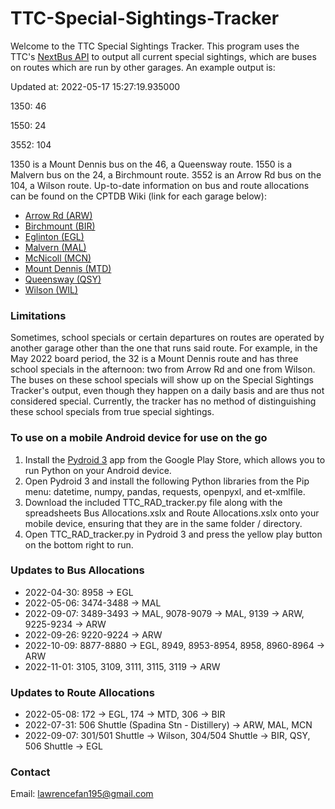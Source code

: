 # TTC-Special-Sightings-Tracker

Welcome to the TTC Special Sightings Tracker. This program uses the TTC's [NextBus API](https://webservices.umoiq.com/service/publicXMLFeed?command=vehicleLocations&a=ttc) to output all current special sightings, which are buses on routes which are run by other garages. An example output is: 

Updated at: 2022-05-17 15:27:19.935000

1350: 46   

1550: 24

3552: 104

1350 is a Mount Dennis bus on the 46, a Queensway route. 1550 is a Malvern bus on the 24, a Birchmount route. 3552 is an Arrow Rd bus on the 104, a Wilson route. Up-to-date information on bus and route allocations can be found on the CPTDB Wiki (link for each garage below): 

* [Arrow Rd (ARW)](https://cptdb.ca/wiki/index.php/Toronto_Transit_Commission_Arrow_Rd._Division)
* [Birchmount (BIR)](https://cptdb.ca/wiki/index.php/Toronto_Transit_Commission_Birchmount_Division)
* [Eglinton (EGL)](https://cptdb.ca/wiki/index.php/Toronto_Transit_Commission_Eglinton_Division)
* [Malvern (MAL)](https://cptdb.ca/wiki/index.php/Toronto_Transit_Commission_Malvern_Division)
* [McNicoll (MCN)](https://cptdb.ca/wiki/index.php/Toronto_Transit_Commission_McNicoll_Division)
* [Mount Dennis (MTD)](https://cptdb.ca/wiki/index.php/Toronto_Transit_Commission_Mount_Dennis_Division)
* [Queensway (QSY)](https://cptdb.ca/wiki/index.php/Toronto_Transit_Commission_Queensway_Division)
* [Wilson (WIL)](https://cptdb.ca/wiki/index.php/Toronto_Transit_Commission_Wilson_Division)

### Limitations

Sometimes, school specials or certain departures on routes are operated by another garage other than the one that runs said route. For example, in the May 2022 board period, the 32 is a Mount Dennis route and has three school specials in the afternoon: two from Arrow Rd and one from Wilson. The buses on these school specials will show up on the Special Sightings Tracker's output, even though they happen on a daily basis and are thus not considered special. Currently, the tracker has no method of distinguishing these school specials from true special sightings. 

### To use on a mobile Android device for use on the go 

1. Install the [Pydroid 3](https://play.google.com/store/apps/details?id=ru.iiec.pydroid3) app from the Google Play Store, which allows you to run Python on your Android device. 
2. Open Pydroid 3 and install the following Python libraries from the Pip menu: datetime, numpy, pandas, requests, openpyxl, and et-xmlfile. 
3. Download the included TTC_RAD_tracker.py file along with the spreadsheets Bus Allocations.xslx and Route Allocations.xslx onto your mobile device, ensuring that they are in the same folder / directory. 
4. Open TTC_RAD_tracker.py in Pydroid 3 and press the yellow play button on the bottom right to run. 

### Updates to Bus Allocations

* 2022-04-30: 8958 -> EGL
* 2022-05-06: 3474-3488 -> MAL
* 2022-09-07: 3489-3493 -> MAL, 9078-9079 -> MAL, 9139 -> ARW, 9225-9234 -> ARW
* 2022-09-26: 9220-9224 -> ARW
* 2022-10-09: 8877-8880 -> EGL, 8949, 8953-8954, 8958, 8960-8964 -> ARW
* 2022-11-01: 3105, 3109, 3111, 3115, 3119 -> ARW 

### Updates to Route Allocations
* 2022-05-08: 172 -> EGL, 174 -> MTD, 306 -> BIR
* 2022-07-31: 506 Shuttle (Spadina Stn - Distillery) -> ARW, MAL, MCN
* 2022-09-07: 301/501 Shuttle -> Wilson, 304/504 Shuttle -> BIR, QSY, 506 Shuttle -> EGL

### Contact
Email: lawrencefan195@gmail.com

